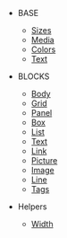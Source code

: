 * BASE

  * [Sizes](/base/sizes.md)
  * [Media](/base/media.md)
  * [Colors](/base/colors.md)
  * [Text](/base/text.md)

* BLOCKS

  * [Body](blocks/body.md)
  * [Grid](blocks/grid.md)
  * [Panel](blocks/panel.md)
  * [Box](blocks/box.md)
  * [List](blocks/list.md)
  * [Text](blocks/text.md)
  * [Link](blocks/link.md)
  * [Picture](blocks/picture.md)
  * [Image](blocks/image.md)
  * [Line](blocks/line.md)
  * [Tags](blocks/tags.md)

* Helpers

  * [Width](helpers/width.md)